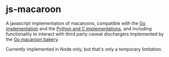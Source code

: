 # js-macaroon

A javascript implementation of macaroons, compatible with
the [Go implementation](http://github.com/go-macaroon/macaroon)
and the [Python and C implementations](https://github.com/rescrv/libmacaroons),
and including functionality to interact with third party caveat dischargers
implemented by the [Go macaroon bakery](http://github.com/go-macaroon-bakery/macaroon-bakery).

Currently implemented in Node only, but that's only a temporary limitation.
